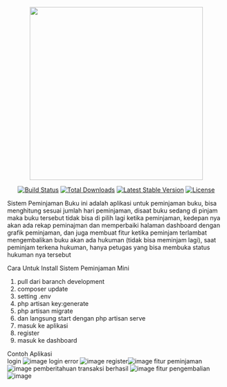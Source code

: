 <p align="center"><a href="https://laravel.com" target="_blank"><img src="https://raw.githubusercontent.com/laravel/art/master/logo-lockup/5%20SVG/2%20CMYK/1%20Full%20Color/laravel-logolockup-cmyk-red.svg" width="400"></a></p>

<p align="center">
<a href="https://travis-ci.org/laravel/framework"><img src="https://travis-ci.org/laravel/framework.svg" alt="Build Status"></a>
<a href="https://packagist.org/packages/laravel/framework"><img src="https://img.shields.io/packagist/dt/laravel/framework" alt="Total Downloads"></a>
<a href="https://packagist.org/packages/laravel/framework"><img src="https://img.shields.io/packagist/v/laravel/framework" alt="Latest Stable Version"></a>
<a href="https://packagist.org/packages/laravel/framework"><img src="https://img.shields.io/packagist/l/laravel/framework" alt="License"></a>
</p>

Sistem Peminjaman Buku ini adalah aplikasi untuk peminjaman buku, bisa menghitung sesuai jumlah hari peminjaman, 
disaat buku sedang di pinjam maka buku tersebut tidak bisa di pilih lagi ketika peminjaman, 
kedepan nya akan ada rekap peminajman dan memperbaiki halaman dashboard dengan grafik peminjaman, 
dan juga membuat fitur ketika peminjam terlambat mengembalikan buku akan ada hukuman (tidak bisa meminjam lagi),
saat peminjam terkena hukuman, hanya petugas yang bisa membuka status hukuman nya tersebut



Cara Untuk Install Sistem Peminjaman Mini

1. pull dari baranch development
2. composer update
3. setting .env
4. php artisan key:generate
5. php artisan migrate
6. dan langsung start dengan php artisan serve
7. masuk ke aplikasi
8. register
9. masuk ke dashboard


Contoh Aplikasi <br>
login
![image](https://user-images.githubusercontent.com/52590303/139620683-73df69f2-c52c-4b6f-91ff-ab49b4ad7f8a.png)
login error
![image](https://user-images.githubusercontent.com/52590303/139620741-bc2a296f-c25e-41f3-af8d-4b68920d2b6d.png)
register![image](https://user-images.githubusercontent.com/52590303/139620815-004ca30e-69eb-42f4-88e9-122faf1c5708.png)
fitur peminjaman
![image](https://user-images.githubusercontent.com/52590303/139216458-1e1fba80-371c-41bd-b065-578d1b7f2e28.png)
pemberitahuan transaksi berhasil
![image](https://user-images.githubusercontent.com/52590303/139216608-ed668054-d550-4d02-9114-2563f314e534.png)
fitur pengembalian
![image](https://user-images.githubusercontent.com/52590303/139216689-d2e1d217-8de1-4fff-93d4-13f9ddfcd301.png)


